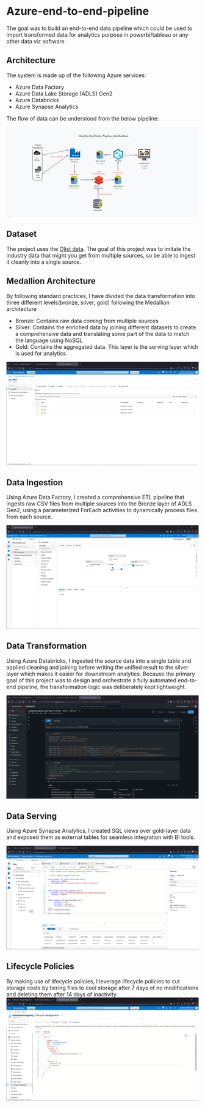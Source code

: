 # Azure-end-to-end-pipeline
The goal was to build an end-to-end data pipeline which could be used to import transformed data for analytics purpose in powerbi/tableau or any other data viz software

## Architecture
The system is made up of the following Azure services:
- Azure Data Factory
- Azure Data Lake Storage (ADLS) Gen2
- Azure Databricks
- Azure Synapse Analytics

The flow of data can be understood from the below pipeline:

![Architecture Diagram](screenshots/pipeline-architecture.png)

## Dataset
The project uses the [Olist data](https://www.kaggle.com/datasets/olistbr/brazilian-ecommerce/data). The goal of this project was to imitate the industry data that might you get from multiple sources, so be able to ingest it cleanly into a single source.

## Medallion Architecture
By following standard practices, I have divided the data transformation into three different levels(bronze, silver, gold) following the Medallion architecture
- Bronze: Contains raw data coming from multiple sources
- Silver: Contains the enriched data by joining different datasets to create a comprehensive data and translating some part of the data to match the language using NoSQL
- Gold: Contains the aggregated data. This layer is the serving layer which is used for analytics

![Medallion Architecture](screenshots/medallion-architecture-data-segregation.png)

## Data Ingestion
Using Azure Data Factory, I created a comprehensive ETL pipeline that ingests raw CSV files from multiple sources into the Bronze layer of ADLS Gen2, using a parameterized ForEach activities to dynamically process files from each source.

![Data Ingestion](screenshots/data-factory-ingestion.png)

## Data Transformation
Using Azure Databricks, I ingested the source data into a single table and applied cleaning and joining before writing the unified result to the silver layer which makes it easier for downstream analytics. Because the primary goal of this project was to design and orchestrate a fully automated end-to-end pipeline, the transformation logic was deliberately kept lightweight.

![Data Transformation](screenshots/databricks-code-transformation.png)

## Data Serving
Using Azure Synapse Analytics, I created SQL views over gold-layer data and exposed them as external tables for seamless integration with BI tools.

![Data Serving](screenshots/synapse.png)

## Lifecycle Policies
By making use of lifecycle policies, I leverage lifecycle policies to cut storage costs by tiering files to cool storage after 7 days of no modifications and deleting them after 14 days of inactivity.
![Lifecycle Policies](screenshots/lifecycle-policies.png)

